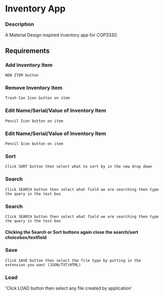 # Inventory App
### Description
A Material Design inspired inventory app for COP3330.

## Requirements
### Add Inventory Item
`NEW ITEM button`

### Remove Inventory Item
`Trash Can Icon button on item`

### Edit Name/Serial/Value of Inventory Item
`Pencil Icon button on item`

### Edit Name/Serial/Value of Inventory Item
`Pencil Icon button on item`

### Sort
`Click SORT button then select what to sort by in the new drop down`

### Search
`Click SEARCH button then select what field we are searching then type the query in the text box`

### Search
`Click SEARCH button then select what field we are searching then type the query in the text box`

#### Clicking the Search or Sort buttons again close the search/sort choicebox/textfield
### Save
`Click SAVE button then select the file type by putting in the extension you want (JSON/TXT/HTML)`

### Load
'Click LOAD button then select any file created by application'
